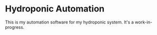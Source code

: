 # Hydroponic Automation
This is my automation software for my hydroponic system. It's a work-in-progress.